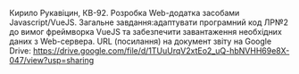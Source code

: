 Кирило Рукавіцин, КВ-92.  Розробка Web-додатка засобами Javascript/VueJS. Загальне завдання:адаптувати програмний код ЛР№2 до вимог фреймворка VueJS та забезпечити завантаження необхідних даних з Web-сервера. URL (посилання) на документ звіту на Google Drive: https://drive.google.com/file/d/1TUuUrqV2xtEo2_uQ-hbNVHH69e8X-047/view?usp=sharing